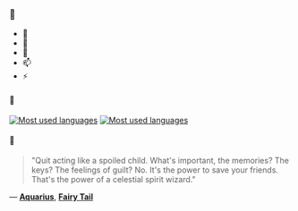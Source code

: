 ### 👋

- 🔭
- 🌱
- 💬
- 📫
- ⚡

#### 🧏

[![Most used languages](https://github-readme-stats-aynah.vercel.app/api/top-langs/?username=aynh&theme=solarized-dark&langs_count=6&layout=compact&hide_title=true)](https://github.com/anuraghazra/github-readme-stats#gh-dark-mode-only)
[![Most used languages](https://github-readme-stats-aynah.vercel.app/api/top-langs/?username=aynh&theme=solarized-light&langs_count=6&layout=compact&hide_title=true)](https://github.com/anuraghazra/github-readme-stats#gh-light-mode-only)

#### 💬

> "Quit acting like a spoiled child. What's important, the memories? The keys? The feelings of guilt? No. It's the power to save your friends. That's the power of a celestial spirit wizard."

&mdash; [**Aquarius**](https://myanimelist.net/character.php?q=Aquarius&cat=character), [**Fairy Tail**](https://myanimelist.net/search/all?q=Fairy%20Tail&cat=all)

